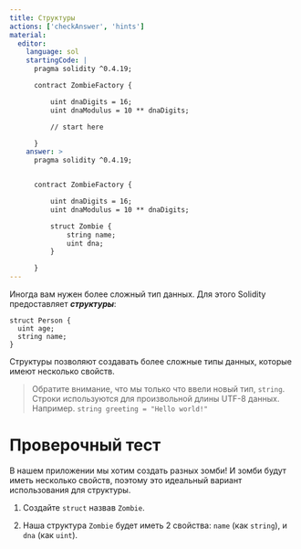 ```yaml
---
title: Структуры
actions: ['checkAnswer', 'hints']
material:
  editor:
    language: sol
    startingCode: |
      pragma solidity ^0.4.19;

      contract ZombieFactory {

          uint dnaDigits = 16;
          uint dnaModulus = 10 ** dnaDigits;

          // start here

      }
    answer: >
      pragma solidity ^0.4.19;


      contract ZombieFactory {

          uint dnaDigits = 16;
          uint dnaModulus = 10 ** dnaDigits;

          struct Zombie {
              string name;
              uint dna;
          }

      }
---
```


Иногда вам нужен более сложный тип данных. Для этого Solidity предоставляет **_структуры_**:

```
struct Person {
  uint age;
  string name;
}

```

Структуры позволяют создавать более сложные типы данных, которые имеют несколько свойств.

> Обратите внимание, что мы только что ввели новый тип, `string`. Строки используются для произвольной длины UTF-8 данных. Например. `string greeting = "Hello world!"`

# Проверочный тест

В нашем приложении мы хотим создать разных зомби! И зомби будут иметь несколько свойств, поэтому это идеальный вариант использования для структуры.

1. Создайте `struct` назвав `Zombie`.

2. Наша структура `Zombie` будет иметь 2 свойства: `name` (как `string`), и `dna` (как `uint`).

